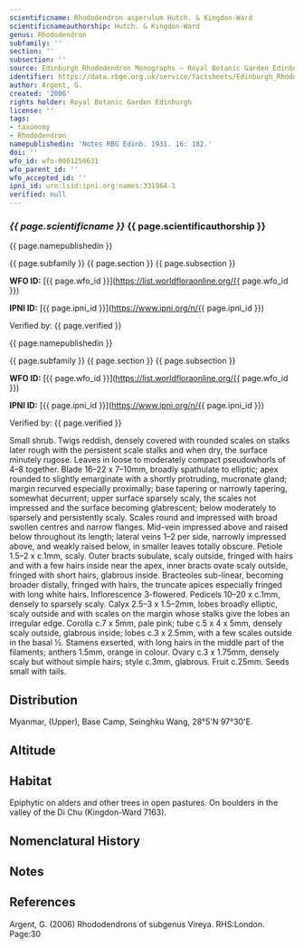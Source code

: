 ```yaml
---
scientificname: Rhododendron asperulum Hutch. & Kingdon-Ward
scientificnameauthorship: Hutch. & Kingdon-Ward
genus: Rhododendron
subfamily: ''
section: ''
subsection: ''
source: Edinburgh Rhododendron Monographs – Royal Botanic Garden Edinburgh
identifier: https://data.rbge.org.uk/service/factsheets/Edinburgh_Rhododendron_Monographs.xhtml
author: Argent, G.
created: '2006'
rights holder: Royal Botanic Garden Edinburgh
license: ''
tags:
- taxonomy
- Rhododendron
namepublishedin: 'Notes RBG Edinb. 1931. 16: 182.'
doi: ''
wfo_id: wfo-0001250631
wfo_parent_id: ''
wfo_accepted_id: ''
ipni_id: urn:lsid:ipni.org:names:331964-1
verified: null
---
```

### _{{ page.scientificname }}_ {{ page.scientificauthorship }}
 {{ page.namepublishedin }}

{{ page.subfamily }} {{ page.section }} {{ page.subsection }}

**WFO ID:** [{{ page.wfo_id }}](https://list.worldfloraonline.org/{{ page.wfo_id }})

**IPNI ID:** [{{ page.ipni_id }}](https://www.ipni.org/n/{{ page.ipni_id }})

Verified by: {{ page.verified }}

 {{ page.namepublishedin }}

{{ page.subfamily }} {{ page.section }} {{ page.subsection }}

**WFO ID:** [{{ page.wfo_id }}](https://list.worldfloraonline.org/{{ page.wfo_id }})

**IPNI ID:** [{{ page.ipni_id }}](https://www.ipni.org/n/{{ page.ipni_id }})

Verified by: {{ page.verified }}



Small shrub. Twigs reddish, densely covered with rounded scales on stalks later rough with the persistent scale stalks and when dry, the surface minutely rugose. Leaves in loose to moderately compact pseudowhorls of 4–8 together. Blade 16–22 x 7–10mm, broadly spathulate to elliptic; apex rounded to slightly emarginate with a shortly protruding, mucronate gland; margin recurved especially proximally; base tapering or narrowly tapering, somewhat decurrent; upper surface sparsely scaly, the scales not impressed and the surface becoming glabrescent; below moderately to sparsely and persistently scaly. Scales round and impressed with broad swollen centres and narrow flanges. Mid-vein impressed above and raised below throughout its length; lateral veins 1–2 per side, narrowly impressed above, and weakly raised below, in smaller leaves totally obscure. Petiole 1.5–2 x c.1mm, scaly. Outer bracts subulate, scaly outside, fringed with hairs and with a few hairs inside near the apex, inner bracts ovate scaly outside, fringed with short hairs, glabrous inside. Bracteoles sub-linear, becoming broader distally, fringed with hairs, the truncate apices especially fringed with long white hairs. Inflorescence 3-flowered. Pedicels 10–20 x c.1mm, densely to sparsely scaly. Calyx 2.5–3 x 1.5–2mm, lobes broadly elliptic, scaly outside and with scales on the margin whose stalks give the lobes an irregular edge. Corolla c.7 x 5mm, pale pink; tube c.5 x 4 x 5mm, densely scaly outside, glabrous inside; lobes c.3 x 2.5mm, with a few scales outside in the basal ½. Stamens exserted, with long hairs in the middle part of the filaments; anthers 1.5mm, orange in colour. Ovary c.3 x 1.75mm, densely scaly but without simple hairs; style c.3mm, glabrous. Fruit c.25mm. Seeds small with tails.

## Distribution
Myanmar, (Upper), Base Camp, Seinghku Wang, 28°5'N 97°30'E.

## Altitude


## Habitat
Epiphytic on alders and other trees in open pastures. On boulders in the valley of the Di Chu (Kingdon-Ward 7163).

## Nomenclatural History

                       
## Notes


## References

Argent, G. (2006) Rhododendrons of subgenus Vireya. RHS:London. Page:30

